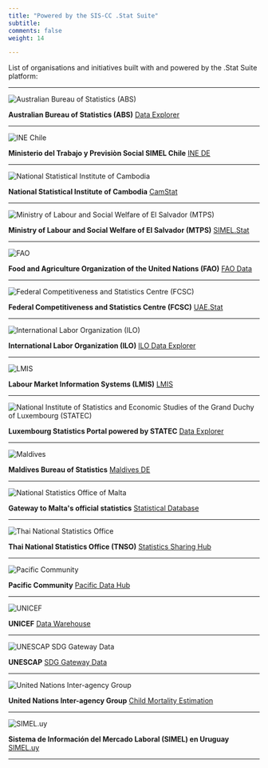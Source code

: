 ```yaml
---
title: "Powered by the SIS-CC .Stat Suite"
subtitle: 
comments: false
weight: 14

---
```


List of organisations and initiatives built with and powered by the .Stat Suite platform:

---

![Australian Bureau of Statistics (ABS)](/dotstatsuite-documentation/images/logo-abs.png)

**Australian Bureau of Statistics (ABS)** [Data Explorer](https://www.abs.gov.au/about/data-services/explore/data-explorer)

---

![INE Chile](/dotstatsuite-documentation/images/ine_logo.png)

**Ministerio del Trabajo y Previsiòn Social SIMEL Chile** [INE DE](https://de.ine.gob.cl/)

---

![National Statistical Institute of Cambodia](/dotstatsuite-documentation/images/logo-nis.png)

**National Statistical Institute of Cambodia** [CamStat](http://camstat.nis.gov.kh/)

---

![Ministry of Labour and Social Welfare of El Salvador (MTPS)](/dotstatsuite-documentation/images/logo_SIMEL.Stat.png)

**Ministry of Labour and Social Welfare of El Salvador (MTPS)** [SIMEL.Stat](https://datasimel.mtps.gob.sv/)

---

![FAO](/dotstatsuite-documentation/images/fao_logo.png)

**Food and Agriculture Organization of the United Nations (FAO)** [FAO Data](https://de-public-statsuite.fao.org/)

---

![Federal Competitiveness and Statistics Centre (FCSC)](/dotstatsuite-documentation/images/logo-fcsc.png)

**Federal Competitiveness and Statistics Centre (FCSC)** [UAE.Stat](https://uaestat.fcsc.gov.ae/en)

---

![International Labor Organization (ILO)](/dotstatsuite-documentation/images/logo-ilo.png)

**International Labor Organization (ILO)** [ILO Data Explorer](https://data.ilo.org/)

---

![LMIS](/dotstatsuite-documentation/images/logo-ilo.png)

**Labour Market Information Systems (LMIS)** [LMIS](https://ilostat.ilo.org/resources/labour-market-information-systems/)

---

![National Institute of Statistics and Economic Studies of the Grand Duchy of Luxembourg (STATEC)](/dotstatsuite-documentation/images/logo-statec.png)

**Luxembourg Statistics Portal powered by STATEC** [Data Explorer](https://lustat.statec.lu/)

---

![Maldives](/dotstatsuite-documentation/images/maldives_logo.png)

**Maldives Bureau of Statistics** [Maldives DE](https://data.statisticsmaldives.gov.mv/)

---

![National Statistics Office of Malta](/dotstatsuite-documentation/images/logo-malta.png)

**Gateway to Malta's official statistics** [Statistical Database](https://statdb.nso.gov.mt/)

---

![Thai National Statistics Office](/dotstatsuite-documentation/images/tnso-logo-th.png)

**Thai National Statistics Office (TNSO)** [Statistics Sharing Hub](https://stathub.nso.go.th/)

---

![Pacific Community](/dotstatsuite-documentation/images/logo-pc.png)

**Pacific Community** [Pacific Data Hub](https://stats.pacificdata.org/#/)

---

![UNICEF](/dotstatsuite-documentation/images/logo-unicef.png)

**UNICEF** [Data Warehouse](https://data.unicef.org/dv_index/)

---

![UNESCAP SDG Gateway Data](/dotstatsuite-documentation/images/logo-unescap.png)

**UNESCAP** [SDG Gateway Data](https://dataexplorer.unescap.org/)

---

![United Nations Inter-agency Group](/dotstatsuite-documentation/images/logo-igme.png)

**United Nations Inter-agency Group** [Child Mortality Estimation](https://childmortality.org/)

---

![SIMEL.uy](/dotstatsuite-documentation/images/Simel_uy_Logo.png)

**Sistema de Información del Mercado Laboral (SIMEL) en Uruguay** [SIMEL.uy](https://de-mtss.simel.mtss.gub.uy/)

---